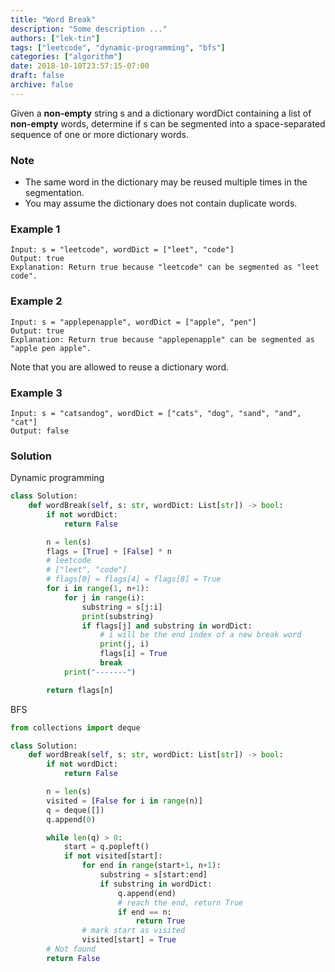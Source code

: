 ```yaml
---
title: "Word Break"
description: "Some description ..."
authors: ["lek-tin"]
tags: ["leetcode", "dynamic-programming", "bfs"]
categories: ["algorithm"]
date: 2018-10-10T23:57:15-07:00
draft: false
archive: false
---
```

Given a **non-empty** string s and a dictionary wordDict containing a list of **non-empty** words, determine if s can be segmented into a space-separated sequence of one or more dictionary words.

### Note
- The same word in the dictionary may be reused multiple times in the segmentation.
- You may assume the dictionary does not contain duplicate words.
### Example 1
```
Input: s = "leetcode", wordDict = ["leet", "code"]
Output: true
Explanation: Return true because "leetcode" can be segmented as "leet code".
```
### Example 2
```
Input: s = "applepenapple", wordDict = ["apple", "pen"]
Output: true
Explanation: Return true because "applepenapple" can be segmented as "apple pen apple".
```
Note that you are allowed to reuse a dictionary word.
### Example 3
```
Input: s = "catsandog", wordDict = ["cats", "dog", "sand", "and", "cat"]
Output: false
```
### Solution
Dynamic programming
```python
class Solution:
    def wordBreak(self, s: str, wordDict: List[str]) -> bool:
        if not wordDict:
            return False

        n = len(s)
        flags = [True] + [False] * n
        # leetcode
        # ["leet", "code"]
        # flags[0] = flags[4] = flags[8] = True
        for i in range(1, n+1):
            for j in range(i):
                substring = s[j:i]
                print(substring)
                if flags[j] and substring in wordDict:
                    # i will be the end index of a new break word
                    print(j, i)
                    flags[i] = True
                    break
            print("-------")

        return flags[n]
```
BFS
```python
from collections import deque

class Solution:
    def wordBreak(self, s: str, wordDict: List[str]) -> bool:
        if not wordDict:
            return False

        n = len(s)
        visited = [False for i in range(n)]
        q = deque([])
        q.append(0)

        while len(q) > 0:
            start = q.popleft()
            if not visited[start]:
                for end in range(start+1, n+1):
                    substring = s[start:end]
                    if substring in wordDict:
                        q.append(end)
                        # reach the end, return True
                        if end == n:
                            return True
                # mark start as visited
                visited[start] = True
        # Not found
        return False
```
